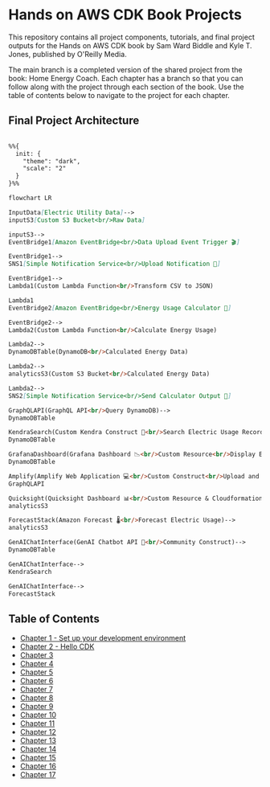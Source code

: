 # Hands on AWS CDK Book Projects

This repository contains all project components, tutorials, and final project outputs for the Hands on AWS CDK book by Sam Ward Biddle and Kyle T. Jones, published by O'Reilly Media.

The main branch is a completed version of the shared project from the book: Home Energy Coach. Each chapter has a branch so that you can follow along with the project through each section of the book. Use the table of contents below to navigate to the project for each chapter.

## Final Project Architecture

```mmd

%%{
  init: {
    "theme": "dark",
    "scale": "2"
  }
}%%

flowchart LR

InputData[Electric Utility Data]-->
inputS3[Custom S3 Bucket<br/>Raw Data]

inputS3-->
EventBridge1[Amazon EventBridge<br/>Data Upload Event Trigger 🎬]

EventBridge1-->
SNS1[Simple Notification Service<br/>Upload Notification 📲]

EventBridge1-->
Lambda1(Custom Lambda Function<br/>Transform CSV to JSON)

Lambda1
EventBridge2[Amazon EventBridge<br/>Energy Usage Calculator 🧮]

EventBridge2-->
Lambda2(Custom Lambda Function<br/>Calculate Energy Usage)

Lambda2-->
DynamoDBTable(DynamoDB<br/>Calculated Energy Data)

Lambda2-->
analyticsS3(Custom S3 Bucket<br/>Calculated Energy Data)

Lambda2-->
SNS2[Simple Notification Service<br/>Send Calculator Output 📲]

GraphQLAPI(GraphQL API<br/>Query DynamoDB)-->
DynamoDBTable

KendraSearch(Custom Kendra Construct 🔎<br/>Search Electric Usage Records)-->
DynamoDBTable

GrafanaDashboard(Grafana Dashboard 📉<br/>Custom Resource<br/>Display Electric Usage Records)-->
DynamoDBTable

Amplify(Amplify Web Application 💻<br/>Custom Construct<br/>Upload and Display Data)-->
GraphQLAPI

Quicksight(Quicksight Dashboard 📊<br/>Custom Resource & Cloudformation<br/>Display Electric Usage Records)-->
analyticsS3

ForecastStack(Amazon Forecast 🌡<br/>Forecast Electric Usage)-->
analyticsS3

GenAIChatInterface(GenAI Chatbot API 💬<br/>Community Construct)-->
DynamoDBTable

GenAIChatInterface-->
KendraSearch

GenAIChatInterface-->
ForecastStack

```

## Table of Contents

- [Chapter 1 - Set up your development environment](https://github.com/hands-on-aws-cdk-book/hands-on-aws-cdk-book-projects/tree/chapter-1/)
- [Chapter 2 - Hello CDK](https://github.com/hands-on-aws-cdk-book/hands-on-aws-cdk-book-projects/tree/chapter-2/)
- [Chapter 3](https://github.com/hands-on-aws-cdk-book/hands-on-aws-cdk-book-projects/tree/chapter-3/)
- [Chapter 4](https://github.com/hands-on-aws-cdk-book/hands-on-aws-cdk-book-projects/tree/chapter-4/)
- [Chapter 5](https://github.com/hands-on-aws-cdk-book/hands-on-aws-cdk-book-projects/tree/chapter-5/)
- [Chapter 6](https://github.com/hands-on-aws-cdk-book/hands-on-aws-cdk-book-projects/tree/chapter-6/)
- [Chapter 7](https://github.com/hands-on-aws-cdk-book/hands-on-aws-cdk-book-projects/tree/chapter-7/)
- [Chapter 8](https://github.com/hands-on-aws-cdk-book/hands-on-aws-cdk-book-projects/tree/chapter-8/)
- [Chapter 9](https://github.com/hands-on-aws-cdk-book/hands-on-aws-cdk-book-projects/tree/chapter-9/)
- [Chapter 10](https://github.com/hands-on-aws-cdk-book/hands-on-aws-cdk-book-projects/tree/chapter-10/)
- [Chapter 11](https://github.com/hands-on-aws-cdk-book/hands-on-aws-cdk-book-projects/tree/chapter-11/)
- [Chapter 12](https://github.com/hands-on-aws-cdk-book/hands-on-aws-cdk-book-projects/tree/chapter-12/)
- [Chapter 13](https://github.com/hands-on-aws-cdk-book/hands-on-aws-cdk-book-projects/tree/chapter-13/)
- [Chapter 14](https://github.com/hands-on-aws-cdk-book/hands-on-aws-cdk-book-projects/tree/chapter-14/)
- [Chapter 15](https://github.com/hands-on-aws-cdk-book/hands-on-aws-cdk-book-projects/tree/chapter-15/)
- [Chapter 16](https://github.com/hands-on-aws-cdk-book/hands-on-aws-cdk-book-projects/tree/chapter-16/)
- [Chapter 17](https://github.com/hands-on-aws-cdk-book/hands-on-aws-cdk-book-projects/tree/chapter-17/)
